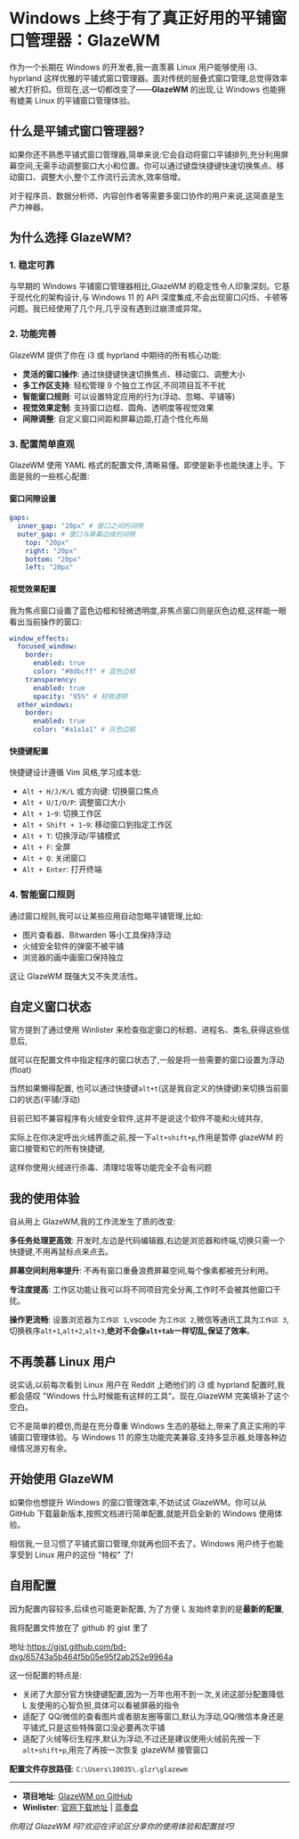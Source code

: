 # Windows 上终于有了真正好用的平铺窗口管理器：GlazeWM

作为一个长期在 Windows 的开发者,我一直羡慕 Linux 用户能够使用 i3、hyprland 这样优雅的平铺式窗口管理器。面对传统的层叠式窗口管理,总觉得效率被大打折扣。但现在,这一切都改变了——**GlazeWM** 的出现,让 Windows 也能拥有媲美 Linux 的平铺窗口管理体验。

## 什么是平铺式窗口管理器?

如果你还不熟悉平铺式窗口管理器,简单来说:它会自动将窗口平铺排列,充分利用屏幕空间,无需手动调整窗口大小和位置。你可以通过键盘快捷键快速切换焦点、移动窗口、调整大小,整个工作流行云流水,效率倍增。

对于程序员、数据分析师、内容创作者等需要多窗口协作的用户来说,这简直是生产力神器。

## 为什么选择 GlazeWM?

### 1. 稳定可靠

与早期的 Windows 平铺窗口管理器相比,GlazeWM 的稳定性令人印象深刻。它基于现代化的架构设计,与 Windows 11 的 API 深度集成,不会出现窗口闪烁、卡顿等问题。我已经使用了几个月,几乎没有遇到过崩溃或异常。

### 2. 功能完善

GlazeWM 提供了你在 i3 或 hyprland 中期待的所有核心功能:

- **灵活的窗口操作**: 通过快捷键快速切换焦点、移动窗口、调整大小
- **多工作区支持**: 轻松管理 9 个独立工作区,不同项目互不干扰
- **智能窗口规则**: 可以设置特定应用的行为(浮动、忽略、平铺等)
- **视觉效果定制**: 支持窗口边框、圆角、透明度等视觉效果
- **间隙调整**: 自定义窗口间距和屏幕边距,打造个性化布局

### 3. 配置简单直观

GlazeWM 使用 YAML 格式的配置文件,清晰易懂。即使是新手也能快速上手。下面是我的一些核心配置:

#### 窗口间隙设置

```yaml
gaps:
  inner_gap: "20px" # 窗口之间的间隙
  outer_gap: # 窗口与屏幕边缘的间隙
    top: "20px"
    right: "20px"
    bottom: "20px"
    left: "20px"
```

#### 视觉效果配置

我为焦点窗口设置了蓝色边框和轻微透明度,非焦点窗口则是灰色边框,这样能一眼看出当前操作的窗口:

```yaml
window_effects:
  focused_window:
    border:
      enabled: true
      color: "#8dbcff" # 蓝色边框
    transparency:
      enabled: true
      opacity: "95%" # 轻微透明
  other_windows:
    border:
      enabled: true
      color: "#a1a1a1" # 灰色边框
```

#### 快捷键配置

快捷键设计遵循 Vim 风格,学习成本低:

- `Alt + H/J/K/L` 或方向键: 切换窗口焦点
- `Alt + U/I/O/P`: 调整窗口大小
- `Alt + 1~9`: 切换工作区
- `Alt + Shift + 1~9`: 移动窗口到指定工作区
- `Alt + T`: 切换浮动/平铺模式
- `Alt + F`: 全屏
- `Alt + Q`: 关闭窗口
- `Alt + Enter`: 打开终端

### 4. 智能窗口规则

通过窗口规则,我可以让某些应用自动忽略平铺管理,比如:

- 图片查看器、Bitwarden 等小工具保持浮动
- 火绒安全软件的弹窗不被平铺
- 浏览器的画中画窗口保持独立

这让 GlazeWM 既强大又不失灵活性。

## 自定义窗口状态

官方提到了通过使用 Winlister 来检查指定窗口的标题、进程名、类名,获得这些信息后,

就可以在配置文件中指定程序的窗口状态了,一般是将一些需要的窗口设置为浮动(float)

当然如果懒得配置, 也可以通过快捷键`alt+t`(这是我自定义的快捷键)来切换当前窗口的状态(平铺/浮动)

目前已知不兼容程序有火绒安全软件,这并不是说这个软件不能和火绒共存,

实际上在你决定呼出火绒界面之前,按一下`alt+shift+p`,作用是暂停 glazeWM 的窗口接管和它的所有快捷键,

这样你使用火绒进行杀毒、清理垃圾等功能完全不会有问题

## 我的使用体验

自从用上 GlazeWM,我的工作流发生了质的改变:

**多任务处理更高效**: 开发时,左边是代码编辑器,右边是浏览器和终端,切换只需一个快捷键,不用再鼠标点来点去。

**屏幕空间利用率提升**: 不再有窗口重叠浪费屏幕空间,每个像素都被充分利用。

**专注度提高**: 工作区功能让我可以将不同项目完全分离,工作时不会被其他窗口干扰。

**操作更流畅**: 设置浏览器为`工作区 1`,vscode 为`工作区 2`,微信等通讯工具为`工作区 3`,切换秩序`alt+1`,`alt+2`,`alt+3`,**绝对不会像`alt+tab`一样切乱,保证了效率**。

## 不再羡慕 Linux 用户

说实话,以前每次看到 Linux 用户在 Reddit 上晒他们的 i3 或 hyprland 配置时,我都会感叹 "Windows 什么时候能有这样的工具"。现在,GlazeWM 完美填补了这个空白。

它不是简单的模仿,而是在充分尊重 Windows 生态的基础上,带来了真正实用的平铺窗口管理体验。与 Windows 11 的原生功能完美兼容,支持多显示器,处理各种边缘情况游刃有余。

## 开始使用 GlazeWM

如果你也想提升 Windows 的窗口管理效率,不妨试试 GlazeWM。你可以从 GitHub 下载最新版本,按照文档进行简单配置,就能开启全新的 Windows 使用体验。

相信我,一旦习惯了平铺式窗口管理,你就再也回不去了。Windows 用户终于也能享受到 Linux 用户的这份 "特权" 了!

## 自用配置

因为配置内容较多,后续也可能更新配置, 为了方便 L 友始终拿到的是**最新的配置**,

我将配置文件放在了 github 的 gist 里了

地址:https://gist.github.com/bd-dxg/65743a5b464f5b05e95f2ab252e9964a

这一份配置的特点是:

- 关闭了大部分官方快捷键配置,因为一万年也用不到一次,关闭这部分配置降低 L 友使用的心智负担,具体可以看被屏蔽的指令
- 适配了 QQ/微信的查看图片或者朋友圈等窗口,默认为浮动,QQ/微信本身还是平铺式,只是这些特殊窗口没必要再次平铺
- 适配了火绒等衍生程序,默认为浮动,不过还是建议使用火绒前先按一下`alt+shift+p`,用完了再按一次恢复 glazeWM 接管窗口

**配置文件存放路径**: `C:\Users\10035\.glzr\glazewm`

---

- **项目地址**: [GlazeWM on GitHub](https://github.com/glzr-io/glazewm)
- **Winlister**: [官网下载地址](https://www.nirsoft.net/x64_download_package.html) | [蓝奏盘](https://wwqr.lanzouu.com/i2Gjh37wu9da)

_你用过 GlazeWM 吗?欢迎在评论区分享你的使用体验和配置技巧!_
